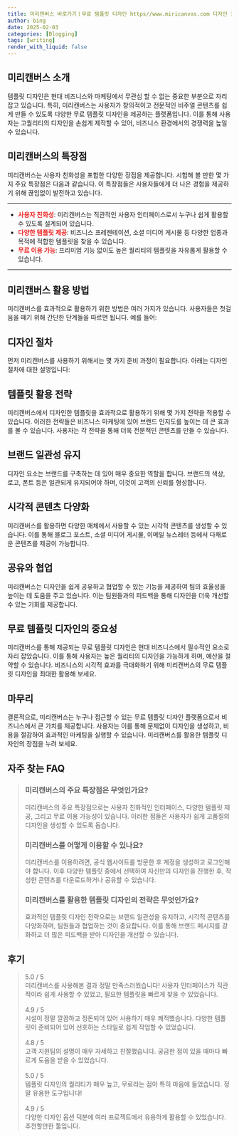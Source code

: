 ```yaml
---
title: 미리캔버스 바로가기ㅣ무료 템플릿 디자인 https//www.miricanvas.com 디자인 툴
author: bing
date: 2025-02-03
categories: [Blogging]
tags: [writing]
render_with_liquid: false
---
```



<h2 id='미리캔버스 소개'>미리캔버스 소개</h2>

<p>템플릿 디자인은 현대 비즈니스와 마케팅에서 무관심 할 수 없는 중요한 부분으로 자리잡고 있습니다. 특히, 미리캔버스는 사용자가 창의적이고 전문적인 비주얼 콘텐츠를 쉽게 만들 수 있도록 다양한 무료 템플릿 디자인을 제공하는 플랫폼입니다. 이를 통해 사용자는 고퀄리티의 디자인을 손쉽게 제작할 수 있어, 비즈니스 환경에서의 경쟁력을 높일 수 있습니다.</p>

<h2 id='미리캔버스의 특장점'>미리캔버스의 특장점</h2>

<p>미리캔버스는 사용자 친화성을 포함한 다양한 장점을 제공합니다. 시험해 볼 만한 몇 가지 주요 특장점은 다음과 같습니다. 이 특장점들은 사용자들에게 더 나은 경험을 제공하기 위해 끊임없이 발전하고 있습니다.</p>

<hr />

<ul>
    <li><b><span style="color: #ee2323;">사용자 친화성</span></b>: 미리캔버스는 직관적인 사용자 인터페이스로서 누구나 쉽게 활용할 수 있도록 설계되어 있습니다.</li>
    <li><b><span style="color: #ee2323;">다양한 템플릿 제공</span></b>: 비즈니스 프레젠테이션, 소셜 미디어 게시물 등 다양한 업종과 목적에 적합한 템플릿을 찾을 수 있습니다.</li>
    <li><b><span style="color: #ee2323;">무료 이용 가능</span></b>: 프리미엄 기능 없이도 높은 퀄리티의 템플릿을 자유롭게 활용할 수 있습니다.</li>
</ul>

<hr />

<h2 id='미리캔버스 활용 방법'>미리캔버스 활용 방법</h2>

<p>미리캔버스를 효과적으로 활용하기 위한 방법은 여러 가지가 있습니다. 사용자들은 첫걸음을 떼기 위해 간단한 단계들을 따르면 됩니다. 예를 들어:</p>

<h2 id='디자인 절차'>디자인 절차</h2>

<p>먼저 미리캔버스를 사용하기 위해서는 몇 가지 준비 과정이 필요합니다. 아래는 디자인 절차에 대한 설명입니다:</p>

<h2 id='템플릿 활용 전략'>템플릿 활용 전략</h2>

<p>미리캔버스에서 디자인한 템플릿을 효과적으로 활용하기 위해 몇 가지 전략을 적용할 수 있습니다. 이러한 전략들은 비즈니스 마케팅에 있어 브랜드 인지도를 높이는 데 큰 효과를 볼 수 있습니다. 사용자는 각 전략을 통해 더욱 전문적인 콘텐츠를 만들 수 있습니다.</p>

<h2 id='브랜드 일관성 유지'>브랜드 일관성 유지</h2>

<p>디자인 요소는 브랜드를 구축하는 데 있어 매우 중요한 역할을 합니다. 브랜드의 색상, 로고, 폰트 등은 일관되게 유지되어야 하며, 이것이 고객의 신뢰를 형성합니다.</p>

<h2 id='시각적 콘텐츠 다양화'>시각적 콘텐츠 다양화</h2>

<p>미리캔버스를 활용하면 다양한 매체에서 사용할 수 있는 시각적 콘텐츠를 생성할 수 있습니다. 이를 통해 블로그 포스트, 소셜 미디어 게시물, 이메일 뉴스레터 등에서 다채로운 콘텐츠를 제공이 가능합니다.</p>

<h2 id='공유와 협업'>공유와 협업</h2>

<p>미리캔버스는 디자인을 쉽게 공유하고 협업할 수 있는 기능을 제공하여 팀의 효율성을 높이는 데 도움을 주고 있습니다. 이는 팀원들과의 피드백을 통해 디자인을 더욱 개선할 수 있는 기회를 제공합니다.</p>

<h2 id='무료 템플릿 디자인의 중요성'>무료 템플릿 디자인의 중요성</h2>

<p>미리캔버스를 통해 제공되는 무료 템플릿 디자인은 현대 비즈니스에서 필수적인 요소로 자리 잡았습니다. 이를 통해 사용자는 높은 퀄리티의 디자인을 가능하게 하며, 예산을 절약할 수 있습니다. 비즈니스의 시각적 효과를 극대화하기 위해 미리캔버스의 무료 템플릿 디자인을 최대한 활용해 보세요.</p>

<h2 id='마무리'>마무리</h2>

<p>결론적으로, 미리캔버스는 누구나 접근할 수 있는 무료 템플릿 디자인 플랫폼으로서 비즈니스에서 큰 가치를 제공합니다. 사용자는 이를 통해 문제없이 디자인을 생성하고, 비용을 절감하여 효과적인 마케팅을 실행할 수 있습니다. 미리캔버스를 활용한 템플릿 디자인의 장점을 누려 보세요.</p>


<h2 id='자주_찾는_FAQ'>자주 찾는 FAQ</h2>
<div itemscope="" itemtype="https://schema.org/FAQPage"> 
<blockquote> 
<div itemscope="" itemprop="mainEntity" itemtype="https://schema.org/Question"> 
<h3 itemprop="name">미리캔버스의 주요 특장점은 무엇인가요?</h3> 
<div itemscope="" itemprop="acceptedAnswer" itemtype="https://schema.org/Answer"> 
<span itemprop="text"> 
<p>미리캔버스의 주요 특장점으로는 사용자 친화적인 인터페이스, 다양한 템플릿 제공, 그리고 무료 이용 가능성이 있습니다. 이러한 점들은 사용자가 쉽게 고품질의 디자인을 생성할 수 있도록 돕습니다.</p> 
</span> 
</div> 
</div> 

<div itemscope="" itemprop="mainEntity" itemtype="https://schema.org/Question"> 
<h3 itemprop="name">미리캔버스를 어떻게 이용할 수 있나요?</h3> 
<div itemscope="" itemprop="acceptedAnswer" itemtype="https://schema.org/Answer"> 
<span itemprop="text"> 
<p>미리캔버스를 이용하려면, 공식 웹사이트를 방문한 후 계정을 생성하고 로그인해야 합니다. 이후 다양한 템플릿 중에서 선택하여 자신만의 디자인을 진행한 후, 작성한 콘텐츠를 다운로드하거나 공유할 수 있습니다.</p> 
</span> 
</div> 
</div> 

<div itemscope="" itemprop="mainEntity" itemtype="https://schema.org/Question"> 
<h3 itemprop="name">미리캔버스를 활용한 템플릿 디자인의 전략은 무엇인가요?</h3> 
<div itemscope="" itemprop="acceptedAnswer" itemtype="https://schema.org/Answer"> 
<span itemprop="text"> 
<p>효과적인 템플릿 디자인 전략으로는 브랜드 일관성을 유지하고, 시각적 콘텐츠를 다양화하며, 팀원들과 협업하는 것이 중요합니다. 이를 통해 브랜드 메시지를 강화하고 더 많은 피드백을 받아 디자인을 개선할 수 있습니다.</p> 
</span> 
</div> 
</div> 
</blockquote> 
</div>
<h2 id='후기'>후기</h2>
<div itemscope itemtype="https://schema.org/Product">
  <blockquote>
  <div itemprop="review" itemscope itemtype="https://schema.org/Review">
      <div itemprop="reviewRating" itemscope itemtype="https://schema.org/Rating"> <span itemprop="ratingValue">5.0</span> / <span itemprop="bestRating">5</span> </div>
      <span itemprop="reviewBody">미리캔버스를 사용해본 결과 정말 만족스러웠습니다! 사용자 인터페이스가 직관적이라 쉽게 사용할 수 있었고, 필요한 템플릿을 빠르게 찾을 수 있었습니다.</span>
  </div>
  <br>
  <div itemprop="review" itemscope itemtype="https://schema.org/Review">
      <div itemprop="reviewRating" itemscope itemtype="https://schema.org/Rating"> <span itemprop="ratingValue">4.9</span> / <span itemprop="bestRating">5</span> </div>
      <span itemprop="reviewBody">시설이 정말 깔끔하고 정돈되어 있어 사용하기 매우 쾌적했습니다. 다양한 템플릿이 준비되어 있어 선호하는 스타일로 쉽게 작업할 수 있었습니다.</span>
  </div>
  <br>
  <div itemprop="review" itemscope itemtype="https://schema.org/Review">
      <div itemprop="reviewRating" itemscope itemtype="https://schema.org/Rating"> <span itemprop="ratingValue">4.8</span> / <span itemprop="bestRating">5</span> </div>
      <span itemprop="reviewBody">고객 지원팀의 설명이 매우 자세하고 친절했습니다. 궁금한 점이 있을 때마다 빠르게 도움을 받을 수 있었습니다.</span>
  </div>
  <br>
  <div itemprop="review" itemscope itemtype="https://schema.org/Review">
      <div itemprop="reviewRating" itemscope itemtype="https://schema.org/Rating"> <span itemprop="ratingValue">5.0</span> / <span itemprop="bestRating">5</span> </div>
      <span itemprop="reviewBody">템플릿 디자인의 퀄리티가 매우 높고, 무료라는 점이 특히 마음에 들었습니다. 정말 유용한 도구입니다!</span>
  </div>
  <br>
  <div itemprop="review" itemscope itemtype="https://schema.org/Review">
      <div itemprop="reviewRating" itemscope itemtype="https://schema.org/Rating"> <span itemprop="ratingValue">4.9</span> / <span itemprop="bestRating">5</span> </div>
      <span itemprop="reviewBody">다양한 디자인 옵션 덕분에 여러 프로젝트에서 유용하게 활용할 수 있었습니다. 추천할만한 툴입니다.</span>
  </div>
  </blockquote>
</div>

